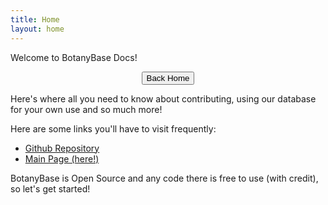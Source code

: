 ```yaml
---
title: Home
layout: home
---
```


Welcome to BotanyBase Docs!

<button type="button" name="button" class="btn" href="https://botanybase.github.io" style="display: block; margin: 0 auto;" >Back Home</button>

Here's where all you need to know about contributing, using our database for your own use and so much more!

Here are some links you'll have to visit frequently:

- [Github Repository](https://github.com/BotanyBase/botanybase.github.io)
- [Main Page (here!)](https://botanybase.github.io/Docs)

BotanyBase is Open Source and any code there is free to use (with credit), so let's get started!

